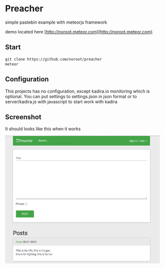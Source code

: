 # Preacher


simple pastebin example with meteorjs framework

demo located here [http://noroot.meteor.com](http://noroot.meteor.com)


## Start

	git clone https://github.com/noroot/preacher
	meteor



## Configuration

This projects has no configuration, except kadira.io monitoring which is optional.
You can put settings to settings.json in json format or to server/kadira.js with javascript to start work with kadira
		

## Screenshot

It should looks like this when it works

![](./screenshot.png)
